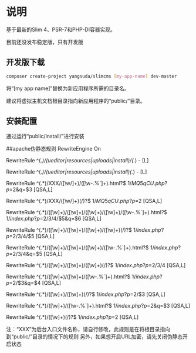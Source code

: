 # 说明

基于最新的Slim 4、PSR-7和PHP-DI容器实现。

目前还没发布稳定版，只有开发版

## 开发版下载

```bash
composer create-project yangsuda/slimcms [my-app-name] dev-master
```

将“[my app name]”替换为新应用程序所需的目录名。

建议将虚拟主机文档根目录指向新应用程序的“public/”目录。

## 安装配置
通过运行“public/install/”进行安装

##apache伪静态规则
RewriteEngine On

RewriteRule ^(.*)/(ueditor|resources|uploads|install)/(.*) - [L]

RewriteRule ^(.*)/(ueditor|resources|uploads|install)(.*) - [L]

RewriteRule ^(.*)/XXX/([\w\/]+)/([\w-.%`]+).html?$ $1/MQ5qCU.php?p=$2&q=$3 [QSA,L]

RewriteRule ^(.*)/XXX/([\w\/]+)(/)?$ $1/MQ5qCU.php?p=$2 [QSA,L]

RewriteRule ^(.*)/([\w]+)/([\w]+)/([\w]+)/([\w]+)/([\w-.%`]+).html?$ $1/index.php?p=$2/$3/$4/$5&q=$6 [QSA,L]

RewriteRule ^(.*)/([\w]+)/([\w]+)/([\w]+)/([\w]+)(/)?$ $1/index.php?p=$2/$3/$4/$5 [QSA,L]

RewriteRule ^(.*)/([\w]+)/([\w]+)/([\w]+)/([\w-.%`]+).html?$ $1/index.php?p=$2/$3/$4&q=$5 [QSA,L]

RewriteRule ^(.*)/([\w]+)/([\w]+)/([\w]+)(/)?$ $1/index.php?p=$2/$3/$4 [QSA,L]

RewriteRule ^(.*)/([\w]+)/([\w]+)/([\w-.%`]+).html?$ $1/index.php?p=$2/$3&q=$4 [QSA,L]

RewriteRule ^(.*)/([\w]+)/([\w]+)(/)?$ $1/index.php?p=$2/$3 [QSA,L]

RewriteRule ^(.*)/([\w]+)/([\w-.%`]+).html?$ $1/index.php?p=$2&q=$3 [QSA,L]

RewriteRule ^(.*)/([\w]+)(/)?$ $1/index.php?p=$2 [QSA,L]

注：“XXX”为后台入口文件名称，请自行修改，此规则是在将根目录指向到“public/”目录的情况下的规则
另外，如果想开启URL加密，请先关闭伪静态开启状态
